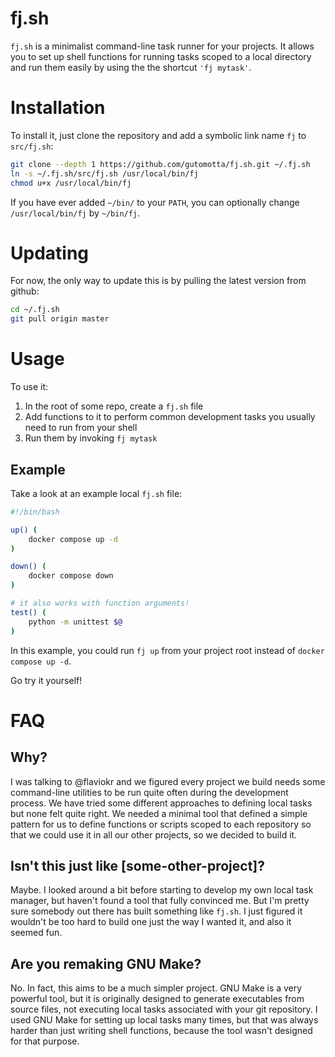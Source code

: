 # fj.sh

`fj.sh` is a minimalist command-line task runner for your projects. It allows you to set up shell functions for running tasks scoped to a local directory and run them easily by using the the shortcut `'fj mytask'`.

# Installation

To install it, just clone the repository and add a symbolic link name `fj` to `src/fj.sh`:

```sh
git clone --depth 1 https://github.com/gutomotta/fj.sh.git ~/.fj.sh
ln -s ~/.fj.sh/src/fj.sh /usr/local/bin/fj
chmod u+x /usr/local/bin/fj
```

If you have ever added `~/bin/` to your `PATH`, you can optionally change `/usr/local/bin/fj` by `~/bin/fj`.

# Updating

For now, the only way to update this is by pulling the latest version from github:

```sh
cd ~/.fj.sh
git pull origin master
```

# Usage

To use it:

1. In the root of some repo, create a `fj.sh` file
2. Add functions to it to perform common development tasks you usually need to run from your shell
3. Run them by invoking `fj mytask`

## Example

Take a look at an example local `fj.sh` file:

```sh
#!/bin/bash

up() (
    docker compose up -d
)

down() (
    docker compose down
)

# it also works with function arguments!
test() (
    python -m unittest $@
)
```

In this example, you could run `fj up` from your project root instead of `docker compose up -d`.

Go try it yourself!

# FAQ
## Why?

I was talking to @flaviokr and we figured every project we build needs some command-line utilities to be run quite often during the development process. We have tried some different approaches to defining local tasks but none felt quite right. We needed a minimal tool that defined a simple pattern for us to define functions or scripts scoped to each repository so that we could use it in all our other projects, so we decided to build it.

## Isn't this just like [some-other-project]?

Maybe. I looked around a bit before starting to develop my own local task manager, but haven't found a tool that fully convinced me. But I'm pretty sure somebody out there has built something like `fj.sh`. I just figured it wouldn't be too hard to build one just the way I wanted it, and also it seemed fun.

## Are you remaking GNU Make?

No. In fact, this aims to be a much simpler project. GNU Make is a very powerful tool, but it is originally designed to generate executables from source files, not executing local tasks associated with your git repository. I used GNU Make for setting up local tasks many times, but that was always harder than just writing shell functions, because the tool wasn't designed for that purpose.

